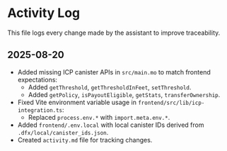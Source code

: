 # Activity Log

This file logs every change made by the assistant to improve traceability.

## 2025-08-20

- Added missing ICP canister APIs in `src/main.mo` to match frontend expectations:
  - Added `getThreshold`, `getThresholdInFeet`, `setThreshold`.
  - Added `getPolicy`, `isPayoutEligible`, `getStats`, `transferOwnership`.
- Fixed Vite environment variable usage in `frontend/src/lib/icp-integration.ts`:
  - Replaced `process.env.*` with `import.meta.env.*`.
- Added `frontend/.env.local` with local canister IDs derived from `.dfx/local/canister_ids.json`.
- Created `activity.md` file for tracking changes.
